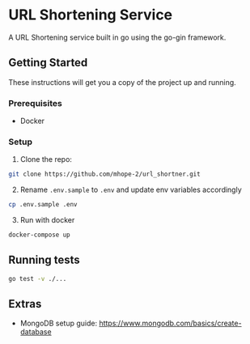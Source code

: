 # URL Shortening Service

A URL Shortening service built in go using the go-gin framework.

## Getting Started

These instructions will get you a copy of the project up and running.

### Prerequisites

- Docker

### Setup

1. Clone the repo:
```bash
git clone https://github.com/mhope-2/url_shortner.git
```

2. Rename `.env.sample` to `.env` and update env variables accordingly
```bash
cp .env.sample .env
```

3. Run with docker

```bash
docker-compose up
```

## Running tests
```bash
go test -v ./...
```


## Extras
* MongoDB setup guide: https://www.mongodb.com/basics/create-database


